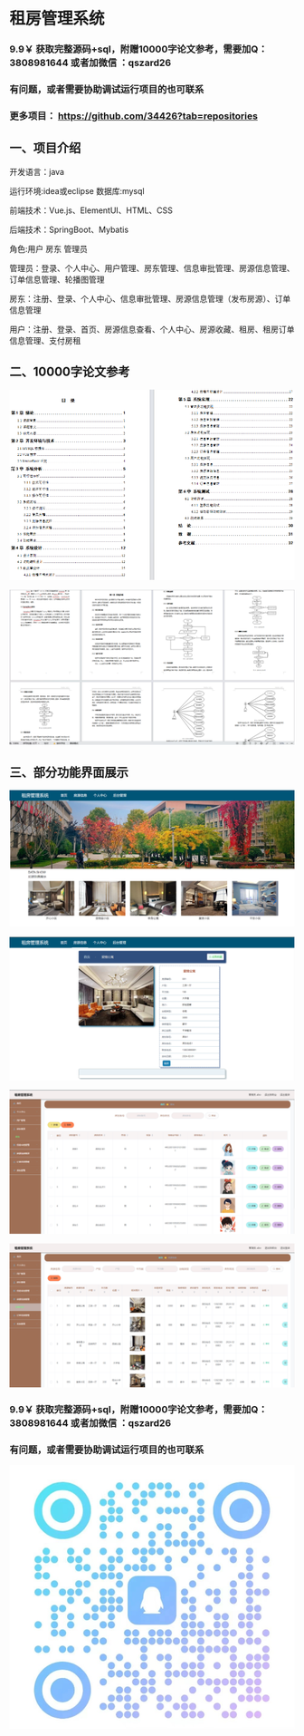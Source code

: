 # 租房管理系统

### 9.9￥ 获取完整源码+sql，附赠10000字论文参考，需要加Q：3808981644  或者加微信 ：qszard26
### 有问题，或者需要协助调试运行项目的也可联系
### 更多项目： https://github.com/34426?tab=repositories

## 一、项目介绍

开发语言：java

运行环境:idea或eclipse 数据库:mysql

前端技术：Vue.js、ElementUI、HTML、CSS

后端技术：SpringBoot、Mybatis

角色:用户 房东 管理员

管理员：登录、个人中心、用户管理、房东管理、信息审批管理、房源信息管理、订单信息管理、轮播图管理

房东：注册、登录、个人中心、信息审批管理、房源信息管理（发布房源）、订单信息管理

用户：注册、登录、首页、房源信息查看、个人中心、房源收藏、租房、租房订单信息管理、支付房租

## 二、10000字论文参考

![img.png](imgs/img.png)

![img_1.png](imgs/img_1.png)

## 三、部分功能界面展示

![img_2.png](imgs/img_2.png)

![img_3.png](imgs/img_3.png)

![img_4.png](imgs/img_4.png)

![img_5.png](imgs/img_5.png)

### 9.9￥ 获取完整源码+sql，附赠10000字论文参考，需要加Q：3808981644  或者加微信 ：qszard26
### 有问题，或者需要协助调试运行项目的也可联系

![img_6.png](imgs/img_6.png)
